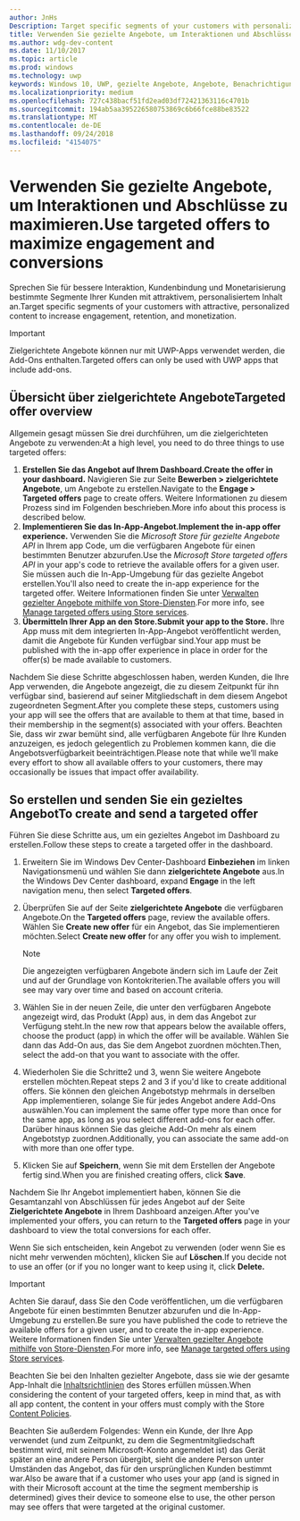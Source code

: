 ```yaml
---
author: JnHs
Description: Target specific segments of your customers with personalized content to increase engagement, retention, and monetization.
title: Verwenden Sie gezielte Angebote, um Interaktionen und Abschlüsse zu maximieren.
ms.author: wdg-dev-content
ms.date: 11/10/2017
ms.topic: article
ms.prod: windows
ms.technology: uwp
keywords: Windows 10, UWP, gezielte Angebote, Angebote, Benachrichtigungen
ms.localizationpriority: medium
ms.openlocfilehash: 727c438bacf51fd2ead03df72421363116c4701b
ms.sourcegitcommit: 194ab5aa395226580753869c6b66fce88be83522
ms.translationtype: MT
ms.contentlocale: de-DE
ms.lasthandoff: 09/24/2018
ms.locfileid: "4154075"
---
```

# <a name="use-targeted-offers-to-maximize-engagement-and-conversions"></a><span data-ttu-id="56a3e-103">Verwenden Sie gezielte Angebote, um Interaktionen und Abschlüsse zu maximieren.</span><span class="sxs-lookup"><span data-stu-id="56a3e-103">Use targeted offers to maximize engagement and conversions</span></span>

<span data-ttu-id="56a3e-104">Sprechen Sie für bessere Interaktion, Kundenbindung und Monetarisierung bestimmte Segmente Ihrer Kunden mit attraktivem, personalisiertem Inhalt an.</span><span class="sxs-lookup"><span data-stu-id="56a3e-104">Target specific segments of your customers with attractive, personalized content to increase engagement, retention, and monetization.</span></span>

> [!IMPORTANT]
> <span data-ttu-id="56a3e-105">Zielgerichtete Angebote können nur mit UWP-Apps verwendet werden, die Add-Ons enthalten.</span><span class="sxs-lookup"><span data-stu-id="56a3e-105">Targeted offers can only be used with UWP apps that include add-ons.</span></span>

## <a name="targeted-offer-overview"></a><span data-ttu-id="56a3e-106">Übersicht über zielgerichtete Angebote</span><span class="sxs-lookup"><span data-stu-id="56a3e-106">Targeted offer overview</span></span>

<span data-ttu-id="56a3e-107">Allgemein gesagt müssen Sie drei durchführen, um die zielgerichteten Angebote zu verwenden:</span><span class="sxs-lookup"><span data-stu-id="56a3e-107">At a high level, you need to do three things to use targeted offers:</span></span>

1. **<span data-ttu-id="56a3e-108">Erstellen Sie das Angebot auf Ihrem Dashboard.</span><span class="sxs-lookup"><span data-stu-id="56a3e-108">Create the offer in your dashboard.</span></span>** <span data-ttu-id="56a3e-109">Navigieren Sie zur Seite **Bewerben > zielgerichtete Angebote**, um Angebote zu erstellen.</span><span class="sxs-lookup"><span data-stu-id="56a3e-109">Navigate to the **Engage > Targeted offers** page to create offers.</span></span> <span data-ttu-id="56a3e-110">Weitere Informationen zu diesem Prozess sind im Folgenden beschrieben.</span><span class="sxs-lookup"><span data-stu-id="56a3e-110">More info about this process is described below.</span></span>
2. **<span data-ttu-id="56a3e-111">Implementieren Sie das In-App-Angebot.</span><span class="sxs-lookup"><span data-stu-id="56a3e-111">Implement the in-app offer experience.</span></span>** <span data-ttu-id="56a3e-112">Verwenden Sie die *Microsoft Store für gezielte Angebote API* in Ihrem app Code, um die verfügbaren Angebote für einen bestimmten Benutzer abzurufen.</span><span class="sxs-lookup"><span data-stu-id="56a3e-112">Use the *Microsoft Store targeted offers API* in your app's code to retrieve the available offers for a given user.</span></span> <span data-ttu-id="56a3e-113">Sie müssen auch die In-App-Umgebung für das gezielte Angebot erstellen.</span><span class="sxs-lookup"><span data-stu-id="56a3e-113">You'll also need to create the in-app experience for the targeted offer.</span></span> <span data-ttu-id="56a3e-114">Weitere Informationen finden Sie unter [Verwalten gezielter Angebote mithilfe von Store-Diensten](../monetize/manage-targeted-offers-using-windows-store-services.md).</span><span class="sxs-lookup"><span data-stu-id="56a3e-114">For more info, see [Manage targeted offers using Store services](../monetize/manage-targeted-offers-using-windows-store-services.md).</span></span>
3. **<span data-ttu-id="56a3e-115">Übermitteln Ihrer App an den Store.</span><span class="sxs-lookup"><span data-stu-id="56a3e-115">Submit your app to the Store.</span></span>** <span data-ttu-id="56a3e-116">Ihre App muss mit dem integrierten In-App-Angebot veröffentlicht werden, damit die Angebote für Kunden verfügbar sind.</span><span class="sxs-lookup"><span data-stu-id="56a3e-116">Your app must be published with the in-app offer experience in place in order for the offer(s) be made available to customers.</span></span>

<span data-ttu-id="56a3e-117">Nachdem Sie diese Schritte abgeschlossen haben, werden Kunden, die Ihre App verwenden, die Angebote angezeigt, die zu diesem Zeitpunkt für ihn verfügbar sind, basierend auf seiner Mitgliedschaft in dem diesem Angebot zugeordneten Segment.</span><span class="sxs-lookup"><span data-stu-id="56a3e-117">After you complete these steps, customers using your app will see the offers that are available to them at that time, based in their membership in the segment(s) associated with your offers.</span></span> <span data-ttu-id="56a3e-118">Beachten Sie, dass wir zwar bemüht sind, alle verfügbaren Angebote für Ihre Kunden anzuzeigen, es jedoch gelegentlich zu Problemen kommen kann, die die Angebotsverfügbarkeit beeinträchtigen.</span><span class="sxs-lookup"><span data-stu-id="56a3e-118">Please note that while we’ll make every effort to show all available offers to your customers, there may occasionally be issues that impact offer availability.</span></span>


## <a name="to-create-and-send-a-targeted-offer"></a><span data-ttu-id="56a3e-119">So erstellen und senden Sie ein gezieltes Angebot</span><span class="sxs-lookup"><span data-stu-id="56a3e-119">To create and send a targeted offer</span></span>

<span data-ttu-id="56a3e-120">Führen Sie diese Schritte aus, um ein gezieltes Angebot im Dashboard zu erstellen.</span><span class="sxs-lookup"><span data-stu-id="56a3e-120">Follow these steps to create a targeted offer in the dashboard.</span></span>

1.  <span data-ttu-id="56a3e-121">Erweitern Sie im Windows Dev Center-Dashboard **Einbeziehen** im linken Navigationsmenü und wählen Sie dann **zielgerichtete Angebote** aus.</span><span class="sxs-lookup"><span data-stu-id="56a3e-121">In the Windows Dev Center dashboard, expand **Engage** in the left navigation menu, then select **Targeted offers**.</span></span>
2.  <span data-ttu-id="56a3e-122">Überprüfen Sie auf der Seite **zielgerichtete Angebote** die verfügbaren Angebote.</span><span class="sxs-lookup"><span data-stu-id="56a3e-122">On the **Targeted offers** page, review the available offers.</span></span> <span data-ttu-id="56a3e-123">Wählen Sie **Create new offer** für ein Angebot, das Sie implementieren möchten.</span><span class="sxs-lookup"><span data-stu-id="56a3e-123">Select **Create new offer** for any offer you wish to implement.</span></span>

    > [!NOTE]
    > <span data-ttu-id="56a3e-124">Die angezeigten verfügbaren Angebote ändern sich im Laufe der Zeit und auf der Grundlage von Kontokriterien.</span><span class="sxs-lookup"><span data-stu-id="56a3e-124">The available offers you will see may vary over time and based on account criteria.</span></span>

3.  <span data-ttu-id="56a3e-125">Wählen Sie in der neuen Zeile, die unter den verfügbaren Angebote angezeigt wird, das Produkt (App) aus, in dem das Angebot zur Verfügung steht.</span><span class="sxs-lookup"><span data-stu-id="56a3e-125">In the new row that appears below the available offers, choose the product (app) in which the offer will be available.</span></span> <span data-ttu-id="56a3e-126">Wählen Sie dann das Add-On aus, das Sie dem Angebot zuordnen möchten.</span><span class="sxs-lookup"><span data-stu-id="56a3e-126">Then, select the add-on that you want to associate with the offer.</span></span>
4.  <span data-ttu-id="56a3e-127">Wiederholen Sie die Schritte2 und 3, wenn Sie weitere Angebote erstellen möchten.</span><span class="sxs-lookup"><span data-stu-id="56a3e-127">Repeat steps 2 and 3 if you'd like to create additional offers.</span></span> <span data-ttu-id="56a3e-128">Sie können den gleichen Angebotstyp mehrmals in derselben App implementieren, solange Sie für jedes Angebot andere Add-Ons auswählen.</span><span class="sxs-lookup"><span data-stu-id="56a3e-128">You can implement the same offer type more than once for the same app, as long as you select different add-ons for each offer.</span></span> <span data-ttu-id="56a3e-129">Darüber hinaus können Sie das gleiche Add-On mehr als einem Angebotstyp zuordnen.</span><span class="sxs-lookup"><span data-stu-id="56a3e-129">Additionally, you can associate the same add-on with more than one offer type.</span></span>
5.  <span data-ttu-id="56a3e-130">Klicken Sie auf **Speichern**, wenn Sie mit dem Erstellen der Angebote fertig sind.</span><span class="sxs-lookup"><span data-stu-id="56a3e-130">When you are finished creating offers, click **Save**.</span></span>

<span data-ttu-id="56a3e-131">Nachdem Sie Ihr Angebot implementiert haben, können Sie die Gesamtanzahl von Abschlüssen für jedes Angebot auf der Seite **Zielgerichtete Angebote** in Ihrem Dashboard anzeigen.</span><span class="sxs-lookup"><span data-stu-id="56a3e-131">After you've implemented your offers, you can return to the **Targeted offers** page in your dashboard to view the total conversions for each offer.</span></span>

<span data-ttu-id="56a3e-132">Wenn Sie sich entscheiden, kein Angebot zu verwenden (oder wenn Sie es nicht mehr verwenden möchten), klicken Sie auf **Löschen**.</span><span class="sxs-lookup"><span data-stu-id="56a3e-132">If you decide not to use an offer (or if you no longer want to keep using it, click **Delete.**</span></span>

> [!IMPORTANT]
> <span data-ttu-id="56a3e-133">Achten Sie darauf, dass Sie den Code veröffentlichen, um die verfügbaren Angebote für einen bestimmten Benutzer abzurufen und die In-App-Umgebung zu erstellen.</span><span class="sxs-lookup"><span data-stu-id="56a3e-133">Be sure you have published the code to retrieve the available offers for a given user, and to create the in-app experience.</span></span> <span data-ttu-id="56a3e-134">Weitere Informationen finden Sie unter [Verwalten gezielter Angebote mithilfe von Store-Diensten](../monetize/manage-targeted-offers-using-windows-store-services.md).</span><span class="sxs-lookup"><span data-stu-id="56a3e-134">For more info, see [Manage targeted offers using Store services](../monetize/manage-targeted-offers-using-windows-store-services.md).</span></span>
>
> <span data-ttu-id="56a3e-135">Beachten Sie bei den Inhalten gezielter Angebote, dass sie wie der gesamte App-Inhalt die [Inhaltsrichtlinien](https://docs.microsoft.com/en-us/legal/windows/agreements/store-policies) des Stores erfüllen müssen.</span><span class="sxs-lookup"><span data-stu-id="56a3e-135">When considering the content of your targeted offers, keep in mind that, as with all app content, the content in your offers must comply with the Store [Content Policies](https://docs.microsoft.com/en-us/legal/windows/agreements/store-policies).</span></span>
>
> <span data-ttu-id="56a3e-136">Beachten Sie außerdem Folgendes: Wenn ein Kunde, der Ihre App verwendet (und zum Zeitpunkt, zu dem die Segmentmitgliedschaft bestimmt wird, mit seinem Microsoft-Konto angemeldet ist) das Gerät später an eine andere Person übergibt, sieht die andere Person unter Umständen das Angebot, das für den ursprünglichen Kunden bestimmt war.</span><span class="sxs-lookup"><span data-stu-id="56a3e-136">Also be aware that if a customer who uses your app (and is signed in with their Microsoft account at the time the segment membership is determined) gives their device to someone else to use, the other person may see offers that were targeted at the original customer.</span></span>
